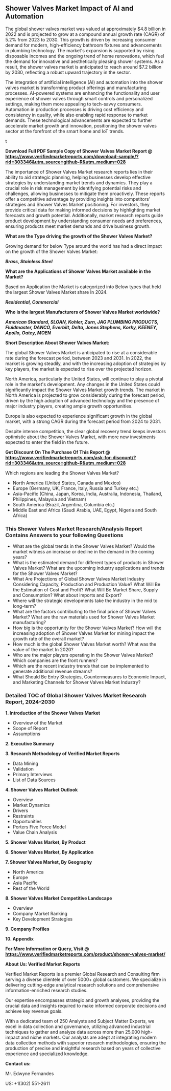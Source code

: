 <h2>Shower Valves Market Impact of AI and Automation</h2><p>The global shower valves market was valued at approximately $4.8 billion in 2022 and is projected to grow at a compound annual growth rate (CAGR) of 5.2% from 2023 to 2030. This growth is driven by increasing consumer demand for modern, high-efficiency bathroom fixtures and advancements in plumbing technology. The market's expansion is supported by rising disposable incomes and the ongoing trend of home renovations, which fuel the demand for innovative and aesthetically pleasing shower systems. As a result, the shower valves market is anticipated to reach around $7.2 billion by 2030, reflecting a robust upward trajectory in the sector.</p><p>The integration of artificial intelligence (AI) and automation into the shower valves market is transforming product offerings and manufacturing processes. AI-powered systems are enhancing the functionality and user experience of shower valves through smart controls and personalized settings, making them more appealing to tech-savvy consumers. Automation in production processes is driving cost efficiency and consistency in quality, while also enabling rapid response to market demands. These technological advancements are expected to further accelerate market growth and innovation, positioning the shower valves sector at the forefront of the smart home and IoT trends.</p>t</p><p id="" class=""><strong>Download Full PDF Sample Copy of Shower Valves Market Report @ <a href="https://www.verifiedmarketreports.com/download-sample/?rid=303346&utm_source=github-R&utm_medium=028" target="_blank">https://www.verifiedmarketreports.com/download-sample/?rid=303346&utm_source=github-R&utm_medium=028</a></strong></p><p>The importance of&nbsp;Shower Valves Market research reports lies in their ability to aid strategic planning, helping businesses develop effective strategies by understanding market trends and dynamics. They play a crucial role in risk management by identifying potential risks and challenges, allowing businesses to mitigate them proactively. These reports offer a competitive advantage by providing insights into competitors' strategies and Shower Valves Market positioning. For investors, they provide critical data for making informed decisions by highlighting market forecasts and growth potential. Additionally, market research reports guide product development by understanding consumer needs and preferences, ensuring products meet market demands and drive business growth.</p><p><strong>What are the&nbsp;Type driving the growth of the Shower Valves Market?</strong></p><p id="" class="">Growing demand for below Type around the world has had a direct impact on the growth of the Shower Valves Market:</p><em><strong>Brass, Stainless Steel</strong></em></p><strong>What are the&nbsp;Applications&nbsp;of Shower Valves Market available in the Market?</strong></p><p id="" class="">Based on Application the Market is categorized into Below types that held the largest Shower Valves Market share In 2024.</p><em><strong>Residential, Commercial</strong></em></p><strong>Who is the largest Manufacturers of Shower Valves Market worldwide?</strong></p><p><em><strong>American Standard, SLOAN, Kohler, Zurn, JAG PLUMBING PRODUCTS, Fluidmaster, DANCO, Everbilt, Delta, Jones Stephens, Korky, KEENEY, Apollo, Oatey, MOEN</strong></em></p><p id="" class=""><strong>Short Description About Shower Valves Market:</strong></p><p>The global Shower Valves Market is anticipated to rise at a considerable rate during the forecast period, between 2023 and 2031. In 2022, the market is growing steadily, and with the increasing adoption of strategies by key players, the market is expected to rise over the projected horizon.</p><p>North America, particularly the United States, will continue to play a pivotal role in the market's development. Any changes in the United States could significantly impact the Shower Valves Market growth trends. The market in North America is projected to grow considerably during the forecast period, driven by the high adoption of advanced technology and the presence of major industry players, creating ample growth opportunities.</p><p>Europe is also expected to experience significant growth in the global market, with a strong CAGR during the forecast period from 2024 to 2031.</p><p>Despite intense competition, the clear global recovery trend keeps investors optimistic about the Shower Valves Market, with more new investments expected to enter the field in the future.</p><p id="" class=""><strong>Get Discount On The Purchase Of This Report @ <a href="https://www.verifiedmarketreports.com/ask-for-discount/?rid=303346&utm_source=github-R&utm_medium=028" target="_blank">https://www.verifiedmarketreports.com/ask-for-discount/?rid=303346&utm_source=github-R&utm_medium=028</a></strong></p>Which regions are leading the Shower Valves Market?</p><ul><li>North America (United States, Canada and Mexico)</li><li>Europe (Germany, UK, France, Italy, Russia and Turkey etc.)</li><li>Asia-Pacific (China, Japan, Korea, India, Australia, Indonesia, Thailand, Philippines, Malaysia and Vietnam)</li><li>South America (Brazil, Argentina, Columbia etc.)</li><li>Middle East and Africa (Saudi Arabia, UAE, Egypt, Nigeria and South Africa)</li></ul><h3 id="" class="">This Shower Valves Market Research/Analysis Report Contains Answers to your following Questions</h3><ul><li>What are the global trends in the Shower Valves Market? Would the market witness an increase or decline in the demand in the coming years?</li><li>What is the estimated demand for different types of products in Shower Valves Market? What are the upcoming industry applications and trends for the Shower Valves Market?</li><li>What Are Projections of Global Shower Valves Market Industry Considering Capacity, Production and Production Value? What Will Be the Estimation of Cost and Profit? What Will Be Market Share, Supply and Consumption? What about imports and Export?</li><li>Where will the strategic developments take the industry in the mid to long-term?</li><li>What are the factors contributing to the final price of Shower Valves Market? What are the raw materials used for Shower Valves Market manufacturing?</li><li>How big is the opportunity for the Shower Valves Market? How will the increasing adoption of Shower Valves Market for mining impact the growth rate of the overall market?</li><li>How much is the global Shower Valves Market worth? What was the value of the market In 2020?</li><li>Who are the major players operating in the Shower Valves Market? Which companies are the front runners?</li><li>Which are the recent industry trends that can be implemented to generate additional revenue streams?</li><li>What Should Be Entry Strategies, Countermeasures to Economic Impact, and Marketing Channels for Shower Valves Market Industry?</li></ul><h3 id="" class="">Detailed TOC of Global Shower Valves Market Research Report, 2024-2030</h3><p id="" class=""><strong>1. Introduction of the Shower Valves Market</strong></p><ul><li>Overview of the Market</li><li>Scope of Report</li><li>Assumptions</li></ul><p id="" class=""><strong>2. Executive Summary</strong></p><p id="" class=""><strong>3. Research Methodology of Verified Market Reports</strong></p><ul><li>Data Mining</li><li>Validation</li><li>Primary Interviews</li><li>List of Data Sources</li></ul><p id="" class=""><strong>4. Shower Valves Market Outlook</strong></p><ul><li>Overview</li><li>Market Dynamics</li><li>Drivers</li><li>Restraints</li><li>Opportunities</li><li>Porters Five Force Model</li><li>Value Chain Analysis</li></ul><p id="" class=""><strong>5. Shower Valves Market, By Product</strong></p><p id="" class=""><strong>6. Shower Valves Market, By Application</strong></p><p id="" class=""><strong>7. Shower Valves Market, By Geography</strong></p><ul><li>North America</li><li>Europe</li><li>Asia Pacific</li><li>Rest of the World</li></ul><p id="" class=""><strong>8. Shower Valves Market Competitive Landscape</strong></p><ul><li>Overview</li><li>Company Market Ranking</li><li>Key Development Strategies</li></ul><p id="" class=""><strong>9. Company Profiles</strong></p><p id="" class=""><strong>10. Appendix</strong></p><p id="" class=""><strong>For More Information or Query, Visit @ <a href="https://www.verifiedmarketreports.com/product/shower-valves-market/" target="_blank">https://www.verifiedmarketreports.com/product/shower-valves-market/</a></strong></p><p id="" class=""><strong>About Us: Verified Market Reports</strong></p><p id="" class="">Verified Market Reports is a premier Global Research and Consulting firm serving a diverse clientele of over 5000+ global customers. We specialize in delivering cutting-edge analytical research solutions and comprehensive information-enriched research studies.</p><p id="" class="">Our expertise encompasses strategic and growth analyses, providing the crucial data and insights required to make informed corporate decisions and achieve key revenue goals.</p><p id="" class="">With a dedicated team of 250 Analysts and Subject Matter Experts, we excel in data collection and governance, utilizing advanced industrial techniques to gather and analyze data across more than 25,000 high-impact and niche markets. Our analysts are adept at integrating modern data collection methods with superior research methodologies, ensuring the production of precise and insightful research based on years of collective experience and specialized knowledge.</p><p id="" class=""><strong>Contact us:</strong></p><p id="" class="">Mr. Edwyne Fernandes</p><p id="" class="">US: +1(302) 551-2611</p>